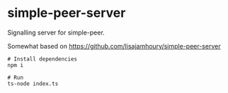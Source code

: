 # simple-peer-server
Signalling server for simple-peer.

Somewhat based on https://github.com/lisajamhoury/simple-peer-server

```shell
# Install dependencies
npm i

# Run
ts-node index.ts
```